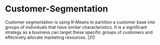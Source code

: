 # Customer-Segmentation
Customer segmentation is using K-Means to  partition a customer base into groups of individuals that have similar characteristics. It is a significant strategy as a business can target these specific groups of customers and effectively allocate marketing resources.
[]!()
